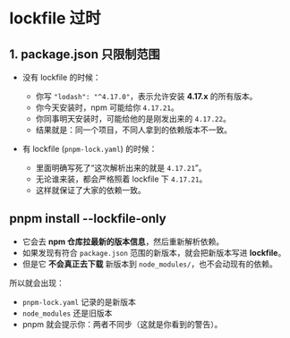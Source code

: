 # lockfile 过时

## 1. package.json 只限制范围

* 没有 lockfile 的时候：

  * 你写 `"lodash": "^4.17.0"`，表示允许安装 **4.17.x** 的所有版本。
  * 你今天安装时，npm 可能给你 `4.17.21`。
  * 你同事明天安装时，可能给他的是刚发出来的 `4.17.22`。
  * 结果就是：同一个项目，不同人拿到的依赖版本不一致。

* 有 lockfile (`pnpm-lock.yaml`) 的时候：

  * 里面明确写死了“这次解析出来的就是 `4.17.21`”。
  * 无论谁来装，都会严格照着 lockfile 下 `4.17.21`。
  * 这样就保证了大家的依赖一致。

## pnpm install --lockfile-only

* 它会去 **npm 仓库拉最新的版本信息**，然后重新解析依赖。
* 如果发现有符合 `package.json` 范围的新版本，就会把新版本写进 **lockfile**。
* 但是它 **不会真正去下载** 新版本到 `node_modules/`，也不会动现有的依赖。

所以就会出现：

* `pnpm-lock.yaml` 记录的是新版本
* `node_modules` 还是旧版本
* pnpm 就会提示你：两者不同步（这就是你看到的警告）。
